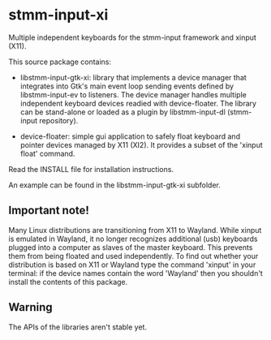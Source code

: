 stmm-input-xi
=============

Multiple independent keyboards for the stmm-input framework and xinput (X11).


This source package contains:

- libstmm-input-gtk-xi:
    library that implements a device manager that integrates into Gtk's
    main event loop sending events defined by libstmm-input-ev to listeners.
    The device manager handles multiple independent keyboard devices
    readied with device-floater.
    The library can be stand-alone or loaded as a plugin by libstmm-input-dl
    (stmm-input repository).

- device-floater:
    simple gui application to safely float keyboard and pointer devices
    managed by X11 (XI2). It provides a subset of the 'xinput float' command.


Read the INSTALL file for installation instructions.

An example can be found in the libstmm-input-gtk-xi subfolder.


Important note!
---------------
Many Linux distributions are transitioning from X11 to Wayland.
While xinput is emulated in Wayland, it no longer recognizes additional
(usb) keyboards plugged into a computer as slaves of the master keyboard.
This prevents them from being floated and used independently.
To find out whether your distribution is based on X11 or Wayland type
the command 'xinput' in your terminal: if the device names contain the
word 'Wayland' then you shouldn't install the contents of this package.



Warning
-------
The APIs of the libraries aren't stable yet.
